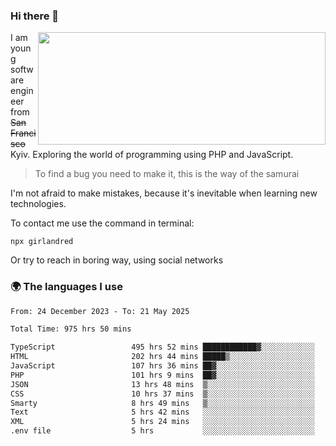 ### Hi there 👋  

<img align='right' src="https://github-readme-stats.vercel.app/api?username=girlandred&count_private=true&show_icons=true&include_all_commits=true&hide_rank=true&hide_title=true&theme=buefy&card_width=300" width=460 height=180>


I am young software engineer from ~~San Francisco~~ Kyiv. Exploring the world of programming using PHP and JavaScript.


> To find a bug you need to make it, this is the way of the samurai



I'm not afraid to make mistakes, because it's inevitable when learning new technologies.

To contact me use the command in terminal:

```
npx girlandred
```

Or try to reach in boring way, using social networks


### 🌍 The languages I use

<!--START_SECTION:waka-->

```txt
From: 24 December 2023 - To: 21 May 2025

Total Time: 975 hrs 50 mins

TypeScript                 495 hrs 52 mins ████████████▓░░░░░░░░░░░░   50.80 %
HTML                       202 hrs 44 mins █████▒░░░░░░░░░░░░░░░░░░░   20.77 %
JavaScript                 107 hrs 36 mins ██▓░░░░░░░░░░░░░░░░░░░░░░   11.02 %
PHP                        101 hrs 9 mins  ██▓░░░░░░░░░░░░░░░░░░░░░░   10.36 %
JSON                       13 hrs 48 mins  ▒░░░░░░░░░░░░░░░░░░░░░░░░   01.41 %
CSS                        10 hrs 37 mins  ▒░░░░░░░░░░░░░░░░░░░░░░░░   01.09 %
Smarty                     8 hrs 49 mins   ▒░░░░░░░░░░░░░░░░░░░░░░░░   00.90 %
Text                       5 hrs 42 mins   ░░░░░░░░░░░░░░░░░░░░░░░░░   00.58 %
XML                        5 hrs 24 mins   ░░░░░░░░░░░░░░░░░░░░░░░░░   00.55 %
.env file                  5 hrs           ░░░░░░░░░░░░░░░░░░░░░░░░░   00.51 %
```

<!--END_SECTION:waka-->
